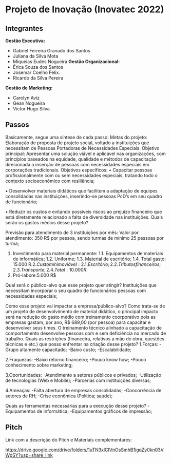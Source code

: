 # Projeto de Inovação (Inovatec 2022)

## Integrantes 

**Gestão Executiva:**

- Gabriel Ferreira Granado dos Santos
- Juliana da Silva Mota
- Miqueias Eudes Nogueira
**Gestão Organizacional:**
- Érica Souza dos Santos
- Josemar Coelho Felix.
- Ricardo da Silva Pereira

**Gestão de Marketing:**
- Carolyn Aviz
- Gean Nogueira
- Victor Hugo Silva 
## Passos
 Basicamente, segue uma síntese de cada passo:
Metas do projeto: Elaboração de proposta de projeto social, voltado a instituições que necessitam de Pessoas Portadoras de Necessidades Especiais.
Objetivo principal: Apresentar uma solução viável e aplicável nas organizações, com princípios baseados na equidade, qualidade e métodos de capacitação direcionada a inserção de pessoas com necessidades especiais em corporações tradicionais. 
Objetivos específicos:
•	Capacitar pessoas profissionalmente com ou sem necessidades especiais, tratando todo o contexto socioeconômico com resiliência;

•	Desenvolver materiais didáticos que facilitem a adaptação de equipes consolidadas nas instituições, inserindo-se pessoas PcD’s em seu quadro de funcionário;

•	Reduzir os custos e evitando possíveis riscos ao prejuízo financeiro que está diretamente relacionado a falta de diversidade nas instituições.
Quais serão os gastos médios desse projeto? 

Previsão para atendimento de 3 instituições por mês:
Valor por atendimento: 350 R$ por pessoa, sendo turmas de mínimo 25 pessoas por turma;
1. Investimento para material permanente: 
1.1. Equipamentos de materiais de informática;
1.2. Uniforme;
1.3. Material de escritório;
1.4. Total gasto: 15.000 R$.
2.Custo mínimo viável: 
2.1. Escritório;
2.2. Tributos financeiros;
2.3. Transporte;
2.4. Total: 10.000 R$.
3. Pró-labore:5.000 R$

Qual será o público-alvo que esse projeto quer atingir?
Instituições que necessitam incorporar o seu quadro de funcionários pessoas com necessidades especiais;
 
Como esse projeto vai impactar a empresa/público-alvo?
Como trata-se de um projeto de desenvolvimento de material didático, o principal impacto será na redução do gasto médio com treinamento coorporativo pois as empresas gastam, por ano, R$ 689,00 (por pessoa) para capacitar e desenvolver seus times. O treinamento técnico alinhado a capacitação de comportamento desenvolve pessoas com e sem deficiência no mercado de trabalho.
Quais as restrições (financeira, relativos a mão de obra, questões técnicas e etc.) que posso enfrentar na criação desse projeto?
1.Forças:
-Grupo altamente capacitado;
-Baixo custo;
-Escalabilidade;

2.Fraquezas:
-Baixo retorno financeiro;
-Pouco know how;
-Pouco conhecimento sobre marketing;

3.Oportunidades:
-Atendimento a setores públicos e privados;
-Utilização de tecnologias (Web e Mobile);
-Parcerias com instituições diversas;

4.Ameaças:
-Falta abertura de empresas consolidadas;
-Concorrência de setores de RH;
-Crise econômica (Política; saúde);

Quais as ferramentas necessárias para a execução desse projeto?
-Equipamentos de informática;
-Equipamentos gráficos de impressão;
## Pitch

Link com a descrição do Pitch e Materiais complementares:

https://drive.google.com/drive/folders/1uTN3xlCIVnOsSmhB1igqZy0kn03VWpSY?usp=share_link



